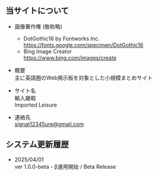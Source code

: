 
## 当サイトについて


- 画像著作権 (敬称略)  
  - DotGothic16 by Fontworks Inc.  
    https://fonts.google.com/specimen/DotGothic16
  - Bing Image Creator  
    https://www.bing.com/images/create


- 概要  
  主に英語圏のWeb掲示板を対象とした小規模まとめサイト
 

- サイト名  
  輸入雑暇  
  Imported Leisure  


- 連絡先  
  signat12345ure@gmail.com


## システム更新履歴

- 2025/04/01  
  ver 1.0.0-beta - β運用開始 / Beta Release
